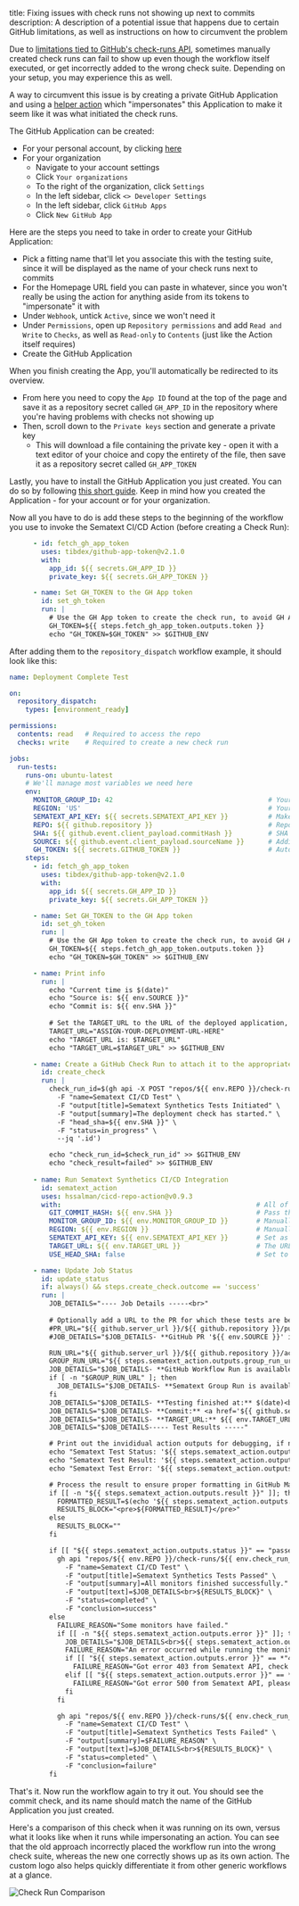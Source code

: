 title: Fixing issues with check runs not showing up next to commits
description: A description of a potential issue that happens due to certain GitHub limitations, as well as instructions on how to circumvent the problem

Due to [limitations tied to GitHub's check-runs API](https://github.com/orgs/community/discussions/24616), sometimes manually created check runs can fail to show up even though the workflow itself executed, or get incorrectly added to the wrong check suite. Depending on your setup, you may experience this as well.

A way to circumvent this issue is by creating a private GitHub Application and using a [helper action](https://github.com/tibdex/github-app-token) which "impersonates" this Application to make it seem like it was what initiated the check runs.

The GitHub Application can be created:
- For your personal account, by clicking [here](https://github.com/settings/apps/new)
- For your organization
  - Navigate to your account settings
  - Click `Your organizations`
  - To the right of the organization, click `Settings`
  - In the left sidebar, click `<> Developer Settings`
  - In the left sidebar, click `GitHub Apps`
  - Click `New GitHub App`

Here are the steps you need to take in order to create your GitHub Application:
- Pick a fitting name that'll let you associate this with the testing suite, since it will be displayed as the name of your check runs next to commits
- For the Homepage URL field you can paste in whatever, since you won't really be using the action for anything aside from its tokens to "impersonate" it with
- Under `Webhook`, untick `Active`, since we won't need it
- Under `Permissions`, open up `Repository permissions` and add `Read and Write` to `Checks`, as well as `Read-only` to `Contents` (just like the Action itself requires)
- Create the GitHub Application

When you finish creating the App, you'll automatically be redirected to its overview.
- From here you need to copy the `App ID` found at the top of the page and save it as a repository secret called `GH_APP_ID` in the repository where you're having problems with checks not showing up
- Then, scroll down to the `Private keys` section and generate a private key
  - This will download a file containing the private key - open it with a text editor of your choice and copy the entirety of the file, then save it as a repository secret called `GH_APP_TOKEN`

Lastly, you have to install the GitHub Application you just created. You can do so by following [this short guide](https://docs.github.com/en/apps/using-github-apps/installing-your-own-github-app). Keep in mind how you created the Application - for your account or for your organization.

Now all you have to do is add these steps to the beginning of the workflow you use to invoke the Sematext CI/CD Action (before creating a Check Run):

```yaml
      - id: fetch_gh_app_token
        uses: tibdex/github-app-token@v2.1.0
        with:
          app_id: ${{ secrets.GH_APP_ID }}
          private_key: ${{ secrets.GH_APP_TOKEN }}

      - name: Set GH_TOKEN to the GH App token
        id: set_gh_token
        run: |
          # Use the GH App token to create the check run, to avoid GH API limitations with regard to check run grouping
          GH_TOKEN=${{ steps.fetch_gh_app_token.outputs.token }}
          echo "GH_TOKEN=$GH_TOKEN" >> $GITHUB_ENV
```

After adding them to the `repository_dispatch` workflow example, it should look like this:

```yaml
name: Deployment Complete Test

on:
  repository_dispatch:
    types: [environment_ready]

permissions:
  contents: read   # Required to access the repo
  checks: write    # Required to create a new check run

jobs:
  run-tests:
    runs-on: ubuntu-latest
    # We'll manage most variables we need here
    env:
      MONITOR_GROUP_ID: 42                                       # Your Sematext Synthetics Monitor Group ID
      REGION: 'US'                                               # Your Sematext Cloud Region ('EU' or 'US')
      SEMATEXT_API_KEY: ${{ secrets.SEMATEXT_API_KEY }}          # Make sure to add your Sematext API key as a repository secret
      REPO: ${{ github.repository }}                             # Repository name, retrieved from GitHub
      SHA: ${{ github.event.client_payload.commitHash }}         # SHA of the commit we want to run tests for, passed from the event which invokes this workflow
      SOURCE: ${{ github.event.client_payload.sourceName }}      # Additional info you may need to create your deployment URL, passed from the invoking event
      GH_TOKEN: ${{ secrets.GITHUB_TOKEN }}                      # Automatically created by GitHub for every repository
    steps:
      - id: fetch_gh_app_token
        uses: tibdex/github-app-token@v2.1.0
        with:
          app_id: ${{ secrets.GH_APP_ID }}
          private_key: ${{ secrets.GH_APP_TOKEN }}

      - name: Set GH_TOKEN to the GH App token
        id: set_gh_token
        run: |
          # Use the GH App token to create the check run, to avoid GH API limitations with regard to check run grouping
          GH_TOKEN=${{ steps.fetch_gh_app_token.outputs.token }}
          echo "GH_TOKEN=$GH_TOKEN" >> $GITHUB_ENV

      - name: Print info
        run: |
          echo "Current time is $(date)"
          echo "Source is: ${{ env.SOURCE }}"
          echo "Commit is: ${{ env.SHA }}"
          
          # Set the TARGET_URL to the URL of the deployed application, depending on your setup
          TARGET_URL="ASSIGN-YOUR-DEPLOYMENT-URL-HERE"
          echo "TARGET_URL is: $TARGET_URL"
          echo "TARGET_URL=$TARGET_URL" >> $GITHUB_ENV

      - name: Create a GitHub Check Run to attach it to the appropriate commit
        id: create_check
        run: |
          check_run_id=$(gh api -X POST "repos/${{ env.REPO }}/check-runs" \
            -F "name=Sematext CI/CD Test" \
            -F "output[title]=Sematext Synthetics Tests Initiated" \
            -F "output[summary]=The deployment check has started." \
            -F "head_sha=${{ env.SHA }}" \
            -F "status=in_progress" \
            --jq '.id')

          echo "check_run_id=$check_run_id" >> $GITHUB_ENV
          echo "check_result=failed" >> $GITHUB_ENV
      
      - name: Run Sematext Synthetics CI/CD Integration
        id: sematext_action
        uses: hssalman/cicd-repo-action@v0.9.3
        with:                                                 # All of these inputs are set near the top of the workflow
          GIT_COMMIT_HASH: ${{ env.SHA }}                     # Pass the SHA of the commit for which you're running the tests
          MONITOR_GROUP_ID: ${{ env.MONITOR_GROUP_ID }}       # Manually set near the top of the workflow
          REGION: ${{ env.REGION }}                           # Manually set near the top of the workflow
          SEMATEXT_API_KEY: ${{ env.SEMATEXT_API_KEY }}       # Set as a repository secret
          TARGET_URL: ${{ env.TARGET_URL }}                   # The URL of the deployment which you want to test, the replacement for <DYNAMIC_URL>
          USE_HEAD_SHA: false                                 # Set to true to use the HEAD SHA for the check run instead of GIT_COMMIT_HASH

      - name: Update Job Status
        id: update_status
        if: always() && steps.create_check.outcome == 'success'
        run: |
          JOB_DETAILS="---- Job Details -----<br>"
          
          # Optionally add a URL to the PR for which these tests are being run, if you passed that info in the invoking event
          #PR_URL="${{ github.server_url }}/${{ github.repository }}/pull/$PR_NUMBER"
          #JOB_DETAILS="$JOB_DETAILS- **GitHub PR '${{ env.SOURCE }}' is available** <a href='$PR_URL' target='_blank'>here</a><br>"

          RUN_URL="${{ github.server_url }}/${{ github.repository }}/actions/runs/${{ github.run_id }}"
          GROUP_RUN_URL="${{ steps.sematext_action.outputs.group_run_url }}"
          JOB_DETAILS="$JOB_DETAILS- **GitHub Workflow Run is available** <a href='$RUN_URL' target='_blank'>here</a><br>"
          if [ -n "$GROUP_RUN_URL" ]; then
            JOB_DETAILS="$JOB_DETAILS- **Sematext Group Run is available** <a href='$GROUP_RUN_URL' target='_blank'>here</a><br>"
          fi
          JOB_DETAILS="$JOB_DETAILS- **Testing finished at:** $(date)<br>"
          JOB_DETAILS="$JOB_DETAILS- **Commit:** <a href='${{ github.server_url }}/${{ github.repository }}/commit/${{ env.SHA }}' target='_blank'>${{ env.SHA }}</a><br>"
          JOB_DETAILS="$JOB_DETAILS- **TARGET_URL:** ${{ env.TARGET_URL }}<br><br>"
          JOB_DETAILS="$JOB_DETAILS----- Test Results -----"

          # Print out the invididual action outputs for debugging, if needed
          echo "Sematext Test Status: '${{ steps.sematext_action.outputs.status }}'"
          echo "Sematext Test Result: '${{ steps.sematext_action.outputs.result }}'"
          echo "Sematext Test Error: '${{ steps.sematext_action.outputs.error }}'"

          # Process the result to ensure proper formatting in GitHub Markdown
          if [[ -n "${{ steps.sematext_action.outputs.result }}" ]]; then
            FORMATTED_RESULT=$(echo '${{ steps.sematext_action.outputs.result }}' | sed 's/\\n/\n/g')
            RESULTS_BLOCK="<pre>${FORMATTED_RESULT}</pre>"
          else
            RESULTS_BLOCK=""
          fi

          if [[ "${{ steps.sematext_action.outputs.status }}" == "passed" ]]; then
            gh api "repos/${{ env.REPO }}/check-runs/${{ env.check_run_id }}" -X PATCH \
              -F "name=Sematext CI/CD Test" \
              -F "output[title]=Sematext Synthetics Tests Passed" \
              -F "output[summary]=All monitors finished successfully." \
              -F "output[text]=$JOB_DETAILS<br>${RESULTS_BLOCK}" \
              -F "status=completed" \
              -F "conclusion=success"
          else
            FAILURE_REASON="Some monitors have failed."
            if [[ -n "${{ steps.sematext_action.outputs.error }}" ]]; then
              JOB_DETAILS="$JOB_DETAILS<br>${{ steps.sematext_action.outputs.error }}"
              FAILURE_REASON="An error occurred while running the monitors."
              if [[ "${{ steps.sematext_action.outputs.error }}" == *"403"* ]]; then
                FAILURE_REASON="Got error 403 from Sematext API, check your Sematext API key."
              elif [[ "${{ steps.sematext_action.outputs.error }}" == *"500"* ]]; then
                FAILURE_REASON="Got error 500 from Sematext API, please try again in a few minutes."
              fi
            fi

            gh api "repos/${{ env.REPO }}/check-runs/${{ env.check_run_id }}" -X PATCH \
              -F "name=Sematext CI/CD Test" \
              -F "output[title]=Sematext Synthetics Tests Failed" \
              -F "output[summary]=$FAILURE_REASON" \
              -F "output[text]=$JOB_DETAILS<br>${RESULTS_BLOCK}" \
              -F "status=completed" \
              -F "conclusion=failure"
          fi
```

That's it. Now run the workflow again to try it out. You should see the commit check, and its name should match the name of the GitHub Application you just created.

Here's a comparison of this check when it was running on its own, versus what it looks like when it runs while impersonating an action. You can see that the old approach incorrectly placed the workflow run into the wrong check suite, whereas the new one correctly shows up as its own action. The custom logo also helps quickly differentiate it from other generic workflows at a glance.

![Check Run Comparison](/docs/images/synthetics/cicd-application.png)

